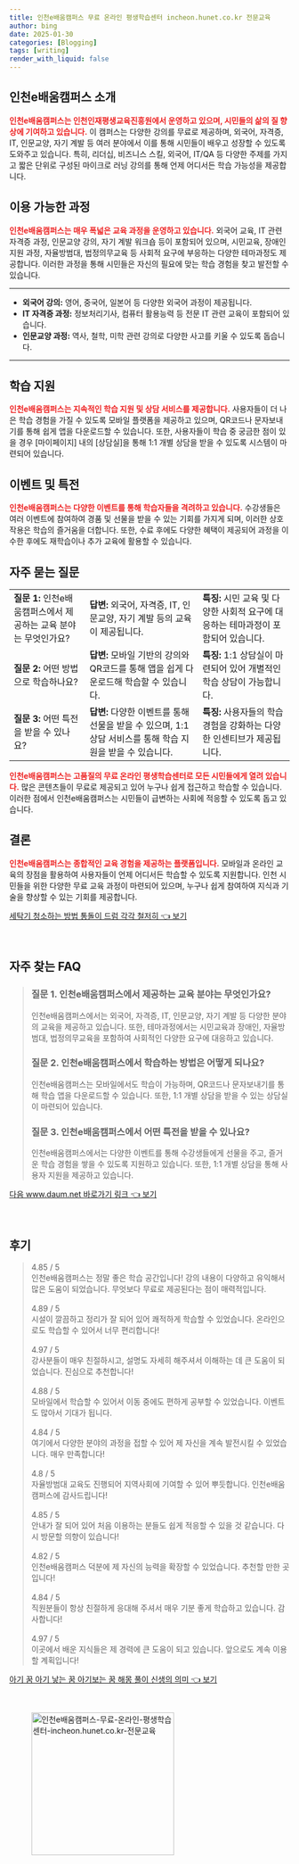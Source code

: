 ```yaml
---
title: 인천e배움캠퍼스 무료 온라인 평생학습센터 incheon.hunet.co.kr 전문교육
author: bing
date: 2025-01-30
categories: [Blogging]
tags: [writing]
render_with_liquid: false
---
```



<h2 id='인천e배움캠퍼스_소개'>인천e배움캠퍼스 소개</h2>

<p><b><span style="color: #ee2323;">인천e배움캠퍼스는 인천인재평생교육진흥원에서 운영하고 있으며, 시민들의 삶의 질 향상에 기여하고 있습니다.</span></b> 이 캠퍼스는 다양한 강의를 무료로 제공하며, 외국어, 자격증, IT, 인문교양, 자기 계발 등 여러 분야에서 이를 통해 시민들이 배우고 성장할 수 있도록 도와주고 있습니다. 특히, 리더십, 비즈니스 스킬, 외국어, IT/QA 등 다양한 주제를 가지고 짧은 단위로 구성된 마이크로 러닝 강의를 통해 언제 어디서든 학습 가능성을 제공합니다.</p>

<h2 id='이용가능한_과정'>이용 가능한 과정</h2>

<p><b><span style="color: #ee2323;">인천e배움캠퍼스는 매우 폭넓은 교육 과정을 운영하고 있습니다.</span></b> 외국어 교육, IT 관련 자격증 과정, 인문교양 강의, 자기 계발 워크숍 등이 포함되어 있으며, 시민교육, 장애인 지원 과정, 자율방범대, 법정의무교육 등 사회적 요구에 부응하는 다양한 테마과정도 제공합니다. 이러한 과정을 통해 시민들은 자신의 필요에 맞는 학습 경험을 찾고 발전할 수 있습니다.</p>

<hr />

<ul>
    <li><b>외국어 강의:</b> 영어, 중국어, 일본어 등 다양한 외국어 과정이 제공됩니다.</li>
    <li><b>IT 자격증 과정:</b> 정보처리기사, 컴퓨터 활용능력 등 전문 IT 관련 교육이 포함되어 있습니다.</li>
    <li><b>인문교양 과정:</b> 역사, 철학, 미학 관련 강의로 다양한 사고를 키울 수 있도록 돕습니다.</li>
</ul>

<hr />

<h2 id='학습지원'>학습 지원</h2>

<p><b><span style="color: #ee2323;">인천e배움캠퍼스는 지속적인 학습 지원 및 상담 서비스를 제공합니다.</span></b> 사용자들이 더 나은 학습 경험을 가질 수 있도록 모바일 플랫폼을 제공하고 있으며, QR코드나 문자보내기를 통해 쉽게 앱을 다운로드할 수 있습니다. 또한, 사용자들이 학습 중 궁금한 점이 있을 경우 [마이페이지] 내의 [상담실]을 통해 1:1 개별 상담을 받을 수 있도록 시스템이 마련되어 있습니다.</p>

<h2 id='이벤트및특전'>이벤트 및 특전</h2>

<p><b><span style="color: #ee2323;">인천e배움캠퍼스는 다양한 이벤트를 통해 학습자들을 격려하고 있습니다.</span></b> 수강생들은 여러 이벤트에 참여하여 경품 및 선물을 받을 수 있는 기회를 가지게 되며, 이러한 상호작용은 학습의 즐거움을 더합니다. 또한, 수료 후에도 다양한 혜택이 제공되어 과정을 이수한 후에도 재학습이나 추가 교육에 활용할 수 있습니다.</p>

<h2 id='자주묻는질문'>자주 묻는 질문</h2>

<table>
    <tr>
        <td><b>질문 1:</b> 인천e배움캠퍼스에서 제공하는 교육 분야는 무엇인가요?</td>
        <td><b>답변:</b> 외국어, 자격증, IT, 인문교양, 자기 계발 등의 교육이 제공됩니다.</td>
        <td><b>특징:</b> 시민 교육 및 다양한 사회적 요구에 대응하는 테마과정이 포함되어 있습니다.</td>
    </tr>
    <tr>
        <td><b>질문 2:</b> 어떤 방법으로 학습하나요?</td>
        <td><b>답변:</b> 모바일 기반의 강의와 QR코드를 통해 앱을 쉽게 다운로드해 학습할 수 있습니다.</td>
        <td><b>특징:</b> 1:1 상담실이 마련되어 있어 개별적인 학습 상담이 가능합니다.</td>
    </tr>
    <tr>
        <td><b>질문 3:</b> 어떤 특전을 받을 수 있나요?</td>
        <td><b>답변:</b> 다양한 이벤트를 통해 선물을 받을 수 있으며, 1:1 상담 서비스를 통해 학습 지원을 받을 수 있습니다.</td>
        <td><b>특징:</b> 사용자들의 학습 경험을 강화하는 다양한 인센티브가 제공됩니다.</td>
    </tr>
</table>

<p><b><span style="color: #ee2323;">인천e배움캠퍼스는 고품질의 무료 온라인 평생학습센터로 모든 시민들에게 열려 있습니다.</span></b> 많은 콘텐츠들이 무료로 제공되고 있어 누구나 쉽게 접근하고 학습할 수 있습니다. 이러한 점에서 인천e배움캠퍼스는 시민들이 급변하는 사회에 적응할 수 있도록 돕고 있습니다.</p>

<h2 id='결론'>결론</h2>

<p><b><span style="color: #ee2323;">인천e배움캠퍼스는 종합적인 교육 경험을 제공하는 플랫폼입니다.</span></b> 모바일과 온라인 교육의 장점을 활용하여 사용자들이 언제 어디서든 학습할 수 있도록 지원합니다. 인천 시민들을 위한 다양한 무료 교육 과정이 마련되어 있으며, 누구나 쉽게 참여하여 지식과 기술을 향상할 수 있는 기회를 제공합니다.</p>


<p><a class="click-button" title="세탁기 청소하는 방법 통돌이 드럼 각각 철저히" href="https://afficreate.github.io/posts/%EC%84%B8%ED%83%81%EA%B8%B0-%EC%B2%AD%EC%86%8C%ED%95%98%EB%8A%94-%EB%B0%A9%EB%B2%95-%ED%86%B5%EB%8F%8C%EC%9D%B4-%EB%93%9C%EB%9F%BC-%EA%B0%81%EA%B0%81-%EC%B2%A0%EC%A0%80%ED%9E%88/" rel="dofollow">세탁기 청소하는 방법 통돌이 드럼 각각 철저히 👈 보기</a></p><br>
<h2 id='자주_찾는_FAQ'>자주 찾는 FAQ</h2>
<div itemscope="" itemtype="https://schema.org/FAQPage"> 
<blockquote> 
<div itemscope="" itemprop="mainEntity" itemtype="https://schema.org/Question"> 
<h3 itemprop="name">질문 1. 인천e배움캠퍼스에서 제공하는 교육 분야는 무엇인가요?</h3> 
<div itemscope="" itemprop="acceptedAnswer" itemtype="https://schema.org/Answer"> 
<span itemprop="text"> 
<p>인천e배움캠퍼스에서는 외국어, 자격증, IT, 인문교양, 자기 계발 등 다양한 분야의 교육을 제공하고 있습니다. 또한, 테마과정에서는 시민교육과 장애인, 자율방범대, 법정의무교육을 포함하여 사회적인 다양한 요구에 대응하고 있습니다.</p> 
</span> 
</div> 
</div> 

<div itemscope="" itemprop="mainEntity" itemtype="https://schema.org/Question"> 
<h3 itemprop="name">질문 2. 인천e배움캠퍼스에서 학습하는 방법은 어떻게 되나요?</h3> 
<div itemscope="" itemprop="acceptedAnswer" itemtype="https://schema.org/Answer"> 
<span itemprop="text"> 
<p>인천e배움캠퍼스는 모바일에서도 학습이 가능하며, QR코드나 문자보내기를 통해 학습 앱을 다운로드할 수 있습니다. 또한, 1:1 개별 상담을 받을 수 있는 상담실이 마련되어 있습니다.</p> 
</span> 
</div> 
</div> 

<div itemscope="" itemprop="mainEntity" itemtype="https://schema.org/Question"> 
<h3 itemprop="name">질문 3. 인천e배움캠퍼스에서 어떤 특전을 받을 수 있나요?</h3> 
<div itemscope="" itemprop="acceptedAnswer" itemtype="https://schema.org/Answer"> 
<span itemprop="text"> 
<p>인천e배움캠퍼스에서는 다양한 이벤트를 통해 수강생들에게 선물을 주고, 즐거운 학습 경험을 쌓을 수 있도록 지원하고 있습니다. 또한, 1:1 개별 상담을 통해 사용자 지원을 제공하고 있습니다.</p> 
</span> 
</div> 
</div> 
</blockquote> 
</div>
<p><a class="click-button" title="다음 www.daum.net 바로가기 링크" href="https://afficreate.github.io/posts/%EB%8B%A4%EC%9D%8C-www.daum.net-%EB%B0%94%EB%A1%9C%EA%B0%80%EA%B8%B0-%EB%A7%81%ED%81%AC/" rel="dofollow">다음 www.daum.net 바로가기 링크 👈 보기</a></p><br>
<h2 id='후기'>후기</h2>
<div itemscope itemtype="https://schema.org/Product">
  <blockquote>
  <div itemprop="review" itemscope itemtype="https://schema.org/Review">
      <div itemprop="reviewRating" itemscope itemtype="https://schema.org/Rating"> <span itemprop="ratingValue">4.85</span> / <span itemprop="bestRating">5</span> </div>
      <span itemprop="reviewBody">인천e배움캠퍼스는 정말 좋은 학습 공간입니다! 강의 내용이 다양하고 유익해서 많은 도움이 되었습니다. 무엇보다 무료로 제공된다는 점이 매력적입니다.</span>
  </div>
  <br>
  <div itemprop="review" itemscope itemtype="https://schema.org/Review">
      <div itemprop="reviewRating" itemscope itemtype="https://schema.org/Rating"> <span itemprop="ratingValue">4.89</span> / <span itemprop="bestRating">5</span> </div>
      <span itemprop="reviewBody">시설이 깔끔하고 정리가 잘 되어 있어 쾌적하게 학습할 수 있었습니다. 온라인으로도 학습할 수 있어서 너무 편리합니다!</span>
  </div>
  <br>
  <div itemprop="review" itemscope itemtype="https://schema.org/Review">
      <div itemprop="reviewRating" itemscope itemtype="https://schema.org/Rating"> <span itemprop="ratingValue">4.97</span> / <span itemprop="bestRating">5</span> </div>
      <span itemprop="reviewBody">강사분들이 매우 친절하시고, 설명도 자세히 해주셔서 이해하는 데 큰 도움이 되었습니다. 진심으로 추천합니다!</span>
  </div>
  <br>
  <div itemprop="review" itemscope itemtype="https://schema.org/Review">
      <div itemprop="reviewRating" itemscope itemtype="https://schema.org/Rating"> <span itemprop="ratingValue">4.88</span> / <span itemprop="bestRating">5</span> </div>
      <span itemprop="reviewBody">모바일에서 학습할 수 있어서 이동 중에도 편하게 공부할 수 있었습니다. 이벤트도 많아서 기대가 됩니다.</span>
  </div>
  <br>
  <div itemprop="review" itemscope itemtype="https://schema.org/Review">
      <div itemprop="reviewRating" itemscope itemtype="https://schema.org/Rating"> <span itemprop="ratingValue">4.84</span> / <span itemprop="bestRating">5</span> </div>
      <span itemprop="reviewBody">여기에서 다양한 분야의 과정을 접할 수 있어 제 자신을 계속 발전시킬 수 있었습니다. 매우 만족합니다!</span>
  </div>
  <br>
  <div itemprop="review" itemscope itemtype="https://schema.org/Review">
      <div itemprop="reviewRating" itemscope itemtype="https://schema.org/Rating"> <span itemprop="ratingValue">4.8</span> / <span itemprop="bestRating">5</span> </div>
      <span itemprop="reviewBody">자율방범대 교육도 진행되어 지역사회에 기여할 수 있어 뿌듯합니다. 인천e배움캠퍼스에 감사드립니다!</span>
  </div>
  <br>
  <div itemprop="review" itemscope itemtype="https://schema.org/Review">
      <div itemprop="reviewRating" itemscope itemtype="https://schema.org/Rating"> <span itemprop="ratingValue">4.85</span> / <span itemprop="bestRating">5</span> </div>
      <span itemprop="reviewBody">안내가 잘 되어 있어 처음 이용하는 분들도 쉽게 적응할 수 있을 것 같습니다. 다시 방문할 의향이 있습니다!</span>
  </div>
  <br>
  <div itemprop="review" itemscope itemtype="https://schema.org/Review">
      <div itemprop="reviewRating" itemscope itemtype="https://schema.org/Rating"> <span itemprop="ratingValue">4.82</span> / <span itemprop="bestRating">5</span> </div>
      <span itemprop="reviewBody">인천e배움캠퍼스 덕분에 제 자신의 능력을 확장할 수 있었습니다. 추천할 만한 곳입니다!</span>
  </div>
  <br>
  <div itemprop="review" itemscope itemtype="https://schema.org/Review">
      <div itemprop="reviewRating" itemscope itemtype="https://schema.org/Rating"> <span itemprop="ratingValue">4.84</span> / <span itemprop="bestRating">5</span> </div>
      <span itemprop="reviewBody">직원분들이 항상 친절하게 응대해 주셔서 매우 기분 좋게 학습하고 있습니다. 감사합니다!</span>
  </div>
  <br>
  <div itemprop="review" itemscope itemtype="https://schema.org/Review">
      <div itemprop="reviewRating" itemscope itemtype="https://schema.org/Rating"> <span itemprop="ratingValue">4.97</span> / <span itemprop="bestRating">5</span> </div>
      <span itemprop="reviewBody">이곳에서 배운 지식들은 제 경력에 큰 도움이 되고 있습니다. 앞으로도 계속 이용할 계획입니다!</span>
  </div>
  </blockquote>
</div>
<p><a class="click-button" title="아기 꿈 아기 낳는 꿈 아기보는 꿈 해몽 풀이 신생의 의미" href="https://afficreate.github.io/posts/%EC%95%84%EA%B8%B0-%EA%BF%88-%EC%95%84%EA%B8%B0-%EB%82%B3%EB%8A%94-%EA%BF%88-%EC%95%84%EA%B8%B0%EB%B3%B4%EB%8A%94-%EA%BF%88-%ED%95%B4%EB%AA%BD-%ED%92%80%EC%9D%B4-%EC%8B%A0%EC%83%9D%EC%9D%98-%EC%9D%98%EB%AF%B8/" rel="dofollow">아기 꿈 아기 낳는 꿈 아기보는 꿈 해몽 풀이 신생의 의미 👈 보기</a></p><br>
<figure class="image"><img src="https://afficreate.github.io/assets/img/thumbnail/인천e배움캠퍼스-무료-온라인-평생학습센터-incheon.hunet.co.kr-전문교육.webp" alt="인천e배움캠퍼스-무료-온라인-평생학습센터-incheon.hunet.co.kr-전문교육" width="256" height="256"></figure>